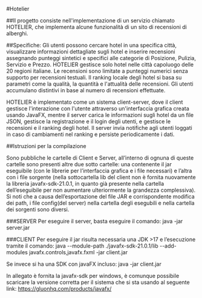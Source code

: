 #Hotelier

##Il progetto consiste nell'implementazione di un servizio chiamato HOTELIER, che implementa alcune funzionalità di un sito di recensioni di alberghi. 

##Specifiche:
Gli utenti possono cercare hotel in una specifica città, visualizzare informazioni dettagliate sugli hotel e inserire recensioni assegnando punteggi sintetici e specifici alle categorie di Posizione, Pulizia, Servizio e Prezzo.
HOTELIER gestisce solo hotel nelle città capoluogo delle 20 regioni italiane.
Le recensioni sono limitate a punteggi numerici senza supporto per recensioni testuali. 
Il ranking locale degli hotel si basa su parametri come la qualità, la quantità e l'attualità delle recensioni. 
Gli utenti accumulano distintivi in base al numero di recensioni effettuate.

HOTELIER è implementato come un sistema client-server, dove il client gestisce l'interazione con l'utente attraverso un'interfaccia grafica creata usando JavaFX, mentre il server carica le informazioni sugli hotel da un file JSON, gestisce la registrazione e il login degli utenti, e gestisce le recensioni e il ranking degli hotel. Il server invia notifiche agli utenti loggati in caso di cambiamenti nel ranking e persiste periodicamente i dati.

##Istruzioni per la compilazione

Sono pubbliche le cartelle di Client e Server, all’interno di ognuna di queste cartelle sono presenti altre due sotto cartelle: una contenente il jar eseguibile
(con le librerie per l’interfaccia grafica e i file necessari) e l’altra con i file sorgente (nella sottocartella lib del client non è fornita nuovamente la libreria javafx-sdk-21.0.1, in quanto già presente nella cartella dell’eseguibile per non aumentare ulteriormente la grandezza complessiva).
Si noti che a causa dell’esportazione del file JAR e corrispondente modifica dei path, i file config(del server) nella cartella degli esegubili e nella cartella dei sorgenti sono diversi.

###SERVER
Per eseguire il server, basta eseguire il comando:
java -jar server.jar

###CLIENT
Per eseguire il jar risulta necessaria una JDK >17 e l’esecuzione tramite il comando:
java --module-path ./javafx-sdk-21.0.1/lib --add-modules javafx.controls,javafx.fxml -jar client.jar

Se invece si ha una SDK con javaFX incluso:
java -jar client.jar

In allegato è fornita la javafx-sdk per windows, è comunque possibile scaricare la versione
corretta per il sistema che si sta usando al seguente link:
https://gluonhq.com/products/javafx/
